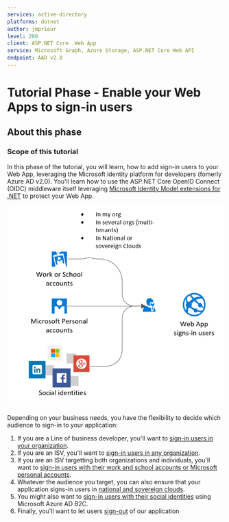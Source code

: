 ```yaml
---
services: active-directory
platforms: dotnet
author: jmprieur
level: 200
client: ASP.NET Core .Web App
service: Microsoft Graph, Azure Storage, ASP.NET Core Web API
endpoint: AAD v2.0
---
```

# Tutorial Phase - Enable your Web Apps to sign-in users

## About this phase

### Scope of this tutorial

In this phase of the tutorial, you will learn, how to add sign-in users to your Web App, leveraging the Microsoft identity platform for developers (fomerly Azure AD v2.0). You'll learn how to use  the ASP.NET Core OpenID Connect (OIDC) middleware itself leveraging [Microsoft Identity Model extensions for .NET](https://github.com/AzureAD/azure-activedirectory-identitymodel-extensions-for-dotnet/wiki) to protect your Web App.

   ![Web apps signs-in users](../ReadmeFiles/sign-in-audiences.png)

   Depending on your business needs, you have the flexibility to decide which audience to sign-in to your application:
   1. If you are a Line of business developer, you'll want to [sign-in users in your organization](./1.1.%20in%20my%20org).
   1. If you are an ISV, you'll want to [sign-in users in any organization](./1.2.%20in%20any%20org).
   1. If you are an ISV targetting both organizations and individuals, you'll want to [sign-in users with their work and school accounts or Microsoft personal accounts](./1.3.%20with%20work%20and%20school%20or%20personal%20accounts
).
   1. Whatever the audience you target, you can also ensure that your application signs-in users in [national and sovereign clouds](./1.%20WebApp%20signs-in%20users%20with%20Microsoft%20Identity%20(OIDC)/1.4.%20in%20national%20and%20sovereign%20clouds
).
   1. You might also want to [sign-in users with their social identities](./1.5.%20with%20social%20identities%20(B2C)
) using Microsoft Azure AD B2C.
   1. Finally, you'll want to let users [sign-out](./1.6.%20and%20lets%20them%20sign-out) of our application